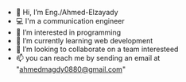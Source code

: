 - 👋 Hi, I’m Eng./Ahmed-Elzayady
- 💻 I'm a communication engineer
- 👀 I’m interested in programming
- 🌱 I’m currently learning web development
- 💞️ I’m looking to collaborate on a team interesteed
- 📫 you can reach me by sending an email at "ahmedmagdy0880@gmail.com"

<!---
Ahmed-Elzayady/Ahmed-Elzayady is a ✨ special ✨ repository because its `README.md` (this file) appears on your GitHub profile.
You can click the Preview link to take a look at your changes.
--->
